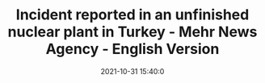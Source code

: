 ---
"title": "Incident reported in an unfinished nuclear plant in Turkey - Mehr News Agency - English Version"
"date": "2021-10-31 15:40:0"
"feed_name": "GOOGLENEWSCONSTRUCTION"
"feed_website": "https://news.google.com/search?q=construction%2Bincident&hl=en-US&gl=US&ceid=US:en"
"feed_rss": "https://news.google.com/rss/search?q=construction%2Bincident&hl=en-US&gl=US&ceid=US:en"
"link": "https://en.mehrnews.com/news/180235/Incident-reported-in-an-unfinished-nuclear-plant-in-Turkey"
"source": "{'href': 'https://en.mehrnews.com', 'title': 'Mehr News Agency - English Version'}"
"file": "_posts/2021-1-1-eda1785f4ea72119241e8dc533382b4dd4a0eb34.md"
"accident": "1"
"drilling": "0"
"dead": "0"
"injured": "0"
"arrested": "0"
"place": "unknown place"
"where": "unknown site"
"causes": "unknown"
"place_uri": "unknown place"
---